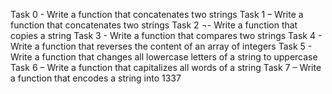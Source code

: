Task 0 - Write a function that concatenates two strings
Task 1 – Write a function that concatenates two strings
Task 2 ¬- Write a function that copies a string
Task 3 - Write a function that compares two strings
Task 4 - Write a function that reverses the content of an array of integers
Task 5 - Write a function that changes all lowercase letters of a string to uppercase
Task 6 – Write a function that capitalizes all words of a string
Task 7 – Write a function that encodes a string into 1337

